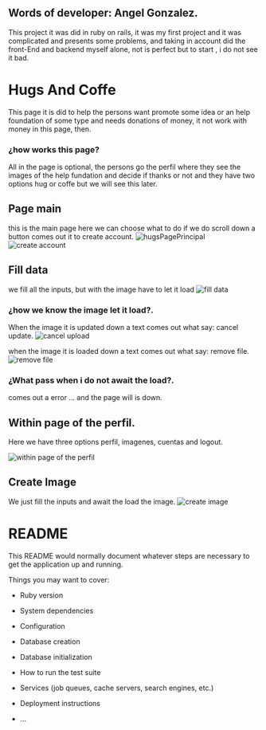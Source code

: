 ## Words of developer: Angel Gonzalez.
This project it was did in ruby on rails, it was my first project and it was complicated and presents some problems, and taking in account did the front-End and backend myself alone, not is perfect but  to start ,  i do not see it bad.

# Hugs And Coffe 

This page it is did to help the persons want promote some idea or an help foundation of some type and needs donations of money,  it not work with money in this page, then. 
### ¿how works this page?
All in the page is optional, the persons go the perfil where they see the images of the help fundation and decide if thanks or not and they have  two options hug or coffe but we will see this later.
## Page main 
this is the main page here we can choose what to do if we do scroll down a button comes out it to create account.
![hugsPagePrincipal](https://user-images.githubusercontent.com/58712435/96074804-87f7e780-0e77-11eb-9c59-4b1ba68c111d.jpg?raw=true "hugs and coffe")
![create account](https://user-images.githubusercontent.com/58712435/96083280-e37fa080-0e8a-11eb-9fb2-b68d63615084.png?raw=true "create account")

## Fill data
we fill all the inputs, but with the image have to let it load 
![fill data](https://user-images.githubusercontent.com/58712435/96081012-5f2b1e80-0e86-11eb-8fdb-3221d8482dbc.jpg?raw=true "fill data")

### ¿how we know the image let it load?.

When the image it is updated down a text comes out what say: cancel update.
![cancel upload](https://user-images.githubusercontent.com/58712435/96084821-c1d3e880-0e8d-11eb-8022-5d8eafd26ed5.png?raw=true "cancel upload")


when the image it is loaded down a text comes out what say: remove file.
![remove file](https://user-images.githubusercontent.com/58712435/96084831-c4364280-0e8d-11eb-9f3f-0a15728e6888.png?raw=true "remove file")


### ¿What pass when i do not await the load?.
comes out a error ... and the page will is down.

## Within page  of the perfil.
Here we have three options 
perfil, imagenes, cuentas and logout.


![within page  of the perfil](https://user-images.githubusercontent.com/58712435/96085141-5b9b9580-0e8e-11eb-9c32-928f667f03dd.jpg?raw=true "within page  of the perfil")


## Create Image
We just fill the inputs and await the load the image.
![create image](https://user-images.githubusercontent.com/58712435/96208441-80017b80-0f3b-11eb-9726-a0e558e2d8b0.jpg?raw=true "create image")

# README

This README would normally document whatever steps are necessary to get the
application up and running.

Things you may want to cover:

* Ruby version

* System dependencies

* Configuration

* Database creation

* Database initialization

* How to run the test suite

* Services (job queues, cache servers, search engines, etc.)

* Deployment instructions

* ...
